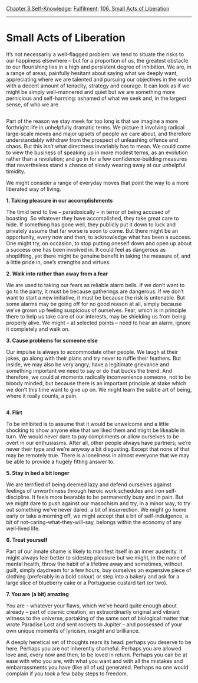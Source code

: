 [Chapter 3.Self-Knowledge](https://www.theschooloflife.com/thebookoflife/category/self-knowledge/): [Fulfilment](https://www.theschooloflife.com/thebookoflife/category/self-knowledge/fulfilment/): [106. Small Acts of Liberation](https://www.theschooloflife.com/thebookoflife/small-acts-of-liberation/)

* * *

# Small Acts of Liberation

It’s not necessarily a well-flagged problem: we tend to situate the risks to our happiness elsewhere – but for a proportion of us, the greatest obstacle to our flourishing lies in a high and persistent degree of inhibition. We are, in a range of areas, painfully hesitant about saying what we deeply want, appreciating where we are talented and pursuing our objectives in the world with a decent amount of tenacity, strategy and courage. It can look as if we might be simply well-mannered and quiet but we are something more pernicious and self-harming: ashamed of what we seek and, in the largest sense, of who we are.

<figure class="aligncenter"><img src="https://www.theschooloflife.com/thebookoflife/wp-content/uploads/2019/07/Vassily_Kandinsky_1936_-_Composition_IX-1024x595.jpg" alt="" class="wp-image-23440"></figure>

Part of the reason we stay meek for too long is that we imagine a more forthright life in unhelpfully dramatic terms. We picture it involving radical large-scale moves and major upsets of people we care about, and therefore understandably withdraw from the prospect of unleashing offence and chaos. But this isn’t what directness invariably has to mean. We could come to view the business of speaking up in more modest terms, as an evolution rather than a revolution; and go in for a few confidence-building measures that nevertheless stand a chance of slowly wearing away at our unhelpful timidity.

We might consider a range of everyday moves that point the way to a more liberated way of living.

**1. Taking pleasure in our accomplishments**

The timid tend to live – paradoxically – in terror of being accused of boasting. So whatever they have accomplished, they take great care to hide. If something has gone well, they publicly put it down to luck and privately assume that far worse is soon to come. But there might be an opportunity, every now and then, to acknowledge what has been a success. One might try, on occasion, to stop putting oneself down and open up about a success one has been involved in. It could feel as dangerous as shoplifting, yet there might be genuine benefit in taking the measure of, and a little pride in, one’s strengths and virtues.

**2. Walk into rather than away from a fear**

We are used to taking our fears as reliable alarm bells. If we don’t want to go to the party, it must be because gatherings are dangerous. If we don’t want to start a new initiative, it must be because the risk is untenable. But some alarms may be going off for no good reason at all, simply because we’ve grown up feeling suspicious of ourselves. Fear, which is in principle there to help us take care of our interests, may be shielding us from being properly alive. We might – at selected points – need to hear an alarm, ignore it completely and walk on.

**3. Cause problems for someone else**

Our impulse is always to accommodate other people. We laugh at their jokes, go along with their plans and try never to ruffle their feathers. But inside, we may also be very angry, have a legitimate grievance and something important we need to say or do that bucks the trend. And therefore, we could at moments radically inconvenience someone, not to be bloody minded, but because there is an important principle at stake which we don’t this time want to give up on. We might learn the subtle art of being, where it really counts, a pain.

<figure class="wp-block-image"><img src="https://www.theschooloflife.com/thebookoflife/wp-content/uploads/2019/07/Vassily_Kandinsky_1939_-_Composition_10-1024x671.jpg" alt="" class="wp-image-23441"></figure>

**4. Flirt**

To be inhibited is to assume that it would be unwelcome and a little shocking to show anyone else that we liked them and might be likeable in turn. We would never dare to pay compliments or allow ourselves to be overt in our enthusiasms. After all, other people always have partners; we’re never their type and we’re anyway a bit disgusting. Except that none of that may be remotely true. There is a loneliness in almost everyone that we may be able to provide a hugely fitting answer to.

**5. Stay in bed a bit longer**

We are terrified of being deemed lazy and defend ourselves against feelings of unworthiness through heroic work schedules and iron self-discipline. It feels more bearable to be permanently busy and in pain. But we might dare to push against our masochism and try, in a minor way, to try out something we’ve never dared: a bit of insurrection. We might go home early or take a morning off, we might accept that a bit of self-indulgence, a bit of not-caring-what-they-will-say, belongs within the economy of any well-lived life.

**6. Treat yourself**

Part of our innate shame is likely to manifest itself in an inner austerity. It might always feel better to sidestep pleasure but we might, in the name of mental health, throw the habit of a lifetime away and sometimes, without guilt, simply daydream for a few hours, buy ourselves an expensive piece of clothing (preferably in a bold colour) or step into a bakery and ask for a large slice of blueberry cake or a Portuguese custard tart (or two).

**7. You are (a bit) amazing**

You are – whatever your flaws, which we’ve heard quite enough about already – part of cosmic creation, an extraordinarily original and vibrant witness to the universe, partaking of the same sort of biological matter that wrote Paradise Lost and sent rockets to Jupiter – and possessed of your own unique moments of lyricism, insight and brilliance.&nbsp;

A deeply heretical set of thoughts rears its head: perhaps you deserve to be here. Perhaps you are not inherently shameful. Perhaps you are allowed love and, every now and then, to be loved in return. Perhaps you can be at ease with who you are, with what you want and with all the mistakes and embarrassments you have (like all of us) generated. Perhaps no one would complain if you took a few baby steps to freedom.
